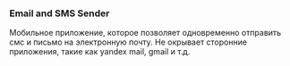 ### Email and SMS Sender
Мобильное приложение, которое позволяет одновременно отправить смс и письмо на электронную почту. Не окрывает сторонние приложения, такие как yandex mail, gmail и т.д.